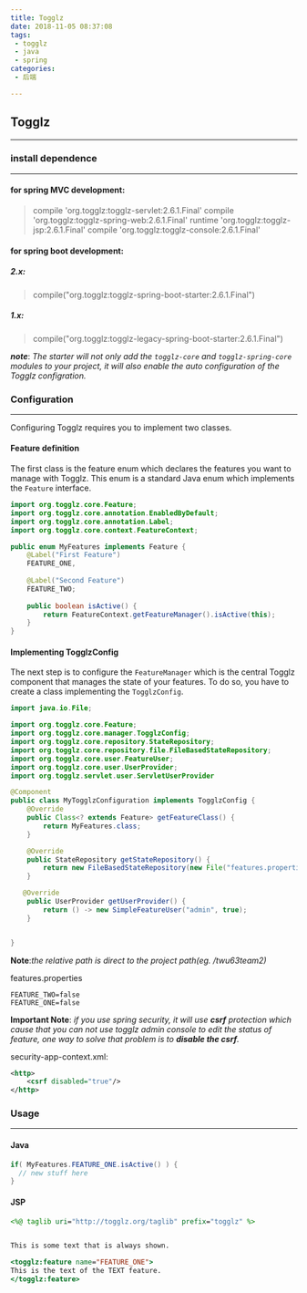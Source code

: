 ```yaml
---
title: Togglz
date: 2018-11-05 08:37:08
tags:
 - togglz
 - java
 - spring
categories:
 - 后端

---
```


## Togglz

------

### install dependence

---

#### for spring MVC development:

> compile 'org.togglz:togglz-servlet:2.6.1.Final'
> compile 'org.togglz:togglz-spring-web:2.6.1.Final'
> runtime 'org.togglz:togglz-jsp:2.6.1.Final'
> compile 'org.togglz:togglz-console:2.6.1.Final'

#### for spring boot development:

##### 2.x:

> compile("org.togglz:togglz-spring-boot-starter:2.6.1.Final")

##### 1.x:

> compile("org.togglz:togglz-legacy-spring-boot-starter:2.6.1.Final")

***note***: *The starter will not only add the `togglz-core` and `togglz-spring-core` modules to your project, it will also enable the auto configuration of the Togglz configration.*

### Configuration

---

Configuring Togglz requires you to implement two classes.

#### Feature definition

 The first class is the feature enum which declares the features you want to manage with Togglz. This enum is a standard Java enum which implements the `Feature` interface.

```java
import org.togglz.core.Feature;
import org.togglz.core.annotation.EnabledByDefault;
import org.togglz.core.annotation.Label;
import org.togglz.core.context.FeatureContext;

public enum MyFeatures implements Feature {
    @Label("First Feature")
    FEATURE_ONE,
    
    @Label("Second Feature")
    FEATURE_TWO;
    
    public boolean isActive() {
        return FeatureContext.getFeatureManager().isActive(this);
    }   
}
```

#### Implementing TogglzConfig

The next step is to configure the `FeatureManager` which is the central Togglz component that manages the state of your features. To do so, you have to create a class implementing the `TogglzConfig`.

```java
import java.io.File;

import org.togglz.core.Feature;
import org.togglz.core.manager.TogglzConfig;
import org.togglz.core.repository.StateRepository;
import org.togglz.core.repository.file.FileBasedStateRepository;
import org.togglz.core.user.FeatureUser;
import org.togglz.core.user.UserProvider;
import org.togglz.servlet.user.ServletUserProvider

@Component
public class MyTogglzConfiguration implements TogglzConfig {
	@Override
    public Class<? extends Feature> getFeatureClass() {
        return MyFeatures.class;
    }

    @Override
    public StateRepository getStateRepository() {
        return new FileBasedStateRepository(new File("features.properties"));
    }

   @Override
    public UserProvider getUserProvider() {
        return () -> new SimpleFeatureUser("admin", true);
    }


}
```

**Note**:*the relative path is direct to the project path(eg. /twu63team2)*

features.properties

```properties
FEATURE_TWO=false
FEATURE_ONE=false
```

**Important Note**: *if you use spring security, it will use **csrf** protection which cause that you can not use togglz admin console to edit the status of feature, one way to solve that problem is to **disable the csrf**.*

security-app-context.xml:

```xml
<http>
    <csrf disabled="true"/>
</http>
```

### Usage

---

#### Java

```java
if( MyFeatures.FEATURE_ONE.isActive() ) {
  // new stuff here
}
```

#### JSP

```jsp
<%@ taglib uri="http://togglz.org/taglib" prefix="togglz" %>


This is some text that is always shown.

<togglz:feature name="FEATURE_ONE">
This is the text of the TEXT feature.
</togglz:feature>
```

